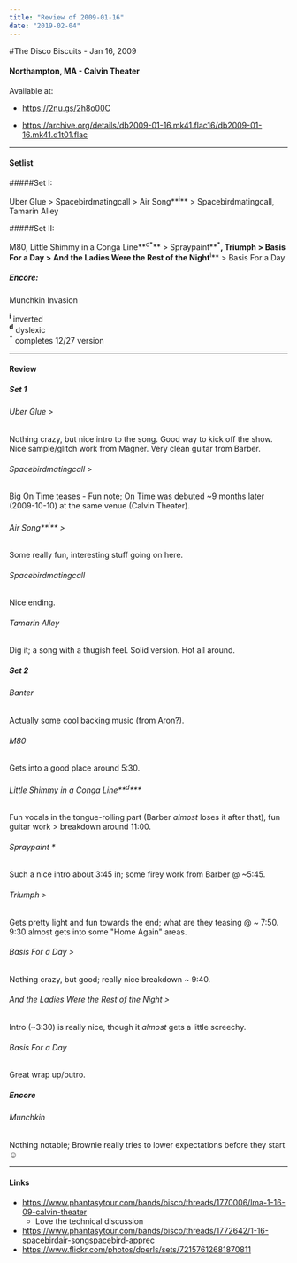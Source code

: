 ```yaml
---
title: "Review of 2009-01-16"
date: "2019-02-04"
---
```


<div itemscope="" itemtype="http://schema.org/MusicEvent">
<div itemprop="startDate" content="2009-01-16T0:00" />
<div itemprop="performer" itemscope="" itemtype="http://schema.org/MusicGroup">
  <link itemprop="sameAs" href="https://en.wikipedia.org/wiki/Disco_Biscuits" />
  <div itemprop="name" content="The Disco Biscuits" />
</div>

#The Disco Biscuits - Jan 16, 2009

#### Northampton, MA - Calvin Theater



 Available at:

* https://2nu.gs/2h8o00C

* https://archive.org/details/db2009-01-16.mk41.flac16/db2009-01-16.mk41.d1t01.flac



---



#### Setlist

#####Set I:

Uber Glue > Spacebirdmatingcall > Air Song**<sup>i</sup>**  > Spacebirdmatingcall, Tamarin Alley

#####Set II:

M80, Little Shimmy in a Conga Line**<sup>d\*</sup>** > Spraypaint**<sup>\*</sup>**, Triumph > Basis For a Day > And the Ladies Were the Rest of the Night**<sup>i</sup>** > Basis For a Day

##### Encore:

Munchkin Invasion

**<sup>i</sup>** inverted  
**<sup>d</sup>** dyslexic  
**<sup>\*</sup>** completes 12/27 version



---



#### Review

##### Set 1

###### Uber Glue >

Nothing crazy, but nice intro to the song. Good way to kick off the show. Nice sample/glitch work from Magner. Very clean guitar from Barber.

###### Spacebirdmatingcall >

Big On Time teases - Fun note; On Time was debuted ~9 months later (2009-10-10) at the same venue (Calvin Theater).

###### Air Song**<sup>i</sup>** >

Some really fun, interesting stuff going on here.

###### Spacebirdmatingcall

Nice ending.

###### Tamarin Alley

Dig it; a song with a thugish feel. Solid version. Hot all around.

##### Set 2

###### Banter

Actually some cool backing music (from Aron?).

###### M80

Gets into a good place around 5:30.

###### Little Shimmy in a Conga Line**<sup>d</sup>***

Fun vocals in the tongue-rolling part (Barber _almost_ loses it after that), fun guitar work > breakdown around 11:00.

###### Spraypaint *

Such a nice intro about 3:45 in; some firey work from Barber @ ~5:45.

###### Triumph >

Gets pretty light and fun towards the end; what are they teasing @ ~ 7:50. 9:30 almost gets into some "Home Again" areas.

###### Basis For a Day >

Nothing crazy, but good; really nice breakdown ~ 9:40.

###### And the Ladies Were the Rest of the Night >

Intro (~3:30) is really nice, though it _almost_ gets a little screechy.

###### Basis For a Day

Great wrap up/outro.

##### Encore

###### Munchkin

Nothing notable; Brownie really tries to lower expectations before they start ☺



---



#### Links

- https://www.phantasytour.com/bands/bisco/threads/1770006/lma-1-16-09-calvin-theater
  - Love the technical discussion
- https://www.phantasytour.com/bands/bisco/threads/1772642/1-16-spacebirdair-songspacebird-apprec
- https://www.flickr.com/photos/dperls/sets/72157612681870811

</div>
